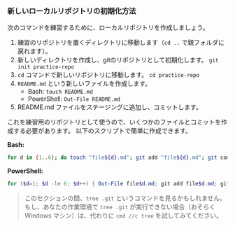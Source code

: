 ### 新しいローカルリポジトリの初期化方法

次のコマンドを練習するために、ローカルリポジトリを作成しましょう。

1. 練習のリポジトリを置くディレクトリに移動します（`cd ..` で親フォルダに戻れます）。
1. 新しいディレクトリを作成し、gitのリポジトリとして初期化します。 `git init practice-repo`
1. `cd` コマンドで新しいリポジトリに移動します。 `cd practice-repo`
1. `README.md` という新しいファイルを作成します。
   - Bash: `touch README.md`
   - PowerShell: `Out-File README.md`
1. README.md ファイルをステージングに追加し、コミットします。

これを練習用のリポジトリとして使うので、いくつかのファイルとコミットを作成する必要があります。 以下のスクリプトで簡単に作成できます。

**Bash:**

```bash
for d in {1..6}; do touch "file${d}.md"; git add "file${d}.md"; git commit -m "adding file ${d}"; done
```

**PowerShell:**

```powershell
for ($d=1; $d -le 6; $d++) { Out-File file$d.md; git add file$d.md; git commit -m "adding file$d.md"; }
```

> このセクションの間、`tree .git` というコマンドを見るかもしれません。もし、あなたの作業環境で `tree .git` が実行できない場合（おそらく Windows マシン）は、代わりに `cmd //c tree` を試してみてください。
